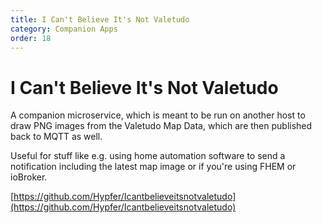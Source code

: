 ```yaml
---
title: I Can't Believe It's Not Valetudo
category: Companion Apps
order: 18
---
```

# I Can't Believe It's Not Valetudo

A companion microservice, which is meant to be run on another host to draw PNG images from the Valetudo Map Data, which are then
published back to MQTT as well.

Useful for stuff like e.g. using home automation software to send a notification including the latest map image or if you're using FHEM or ioBroker.

[https://github.com/Hypfer/Icantbelieveitsnotvaletudo](https://github.com/Hypfer/Icantbelieveitsnotvaletudo)
